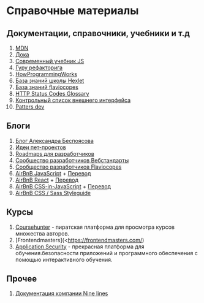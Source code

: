 # Cправочные материалы

## Документации, справочники, учебники и т.д

1. [MDN](https://developer.mozilla.org/)
2. [Дока](https://doka.guide/)
3. [Современный учебник JS](https://learn.javascript.ru/)
4. [Гуру рефакторига](https://refactoring.guru/)
5. [HowProgrammingWorks](https://github.com/HowProgrammingWorks)
6. [База знаний школы Hexlet](https://github.com/Hexlet)
7. [База знаний flaviocopes](https://flaviocopes.com/)
8. [HTTP Status Codes Glossary](https://www.webfx.com/web-development/glossary/http-status-codes/)
9. [Контрольный список внешнего интерфейса](https://frontendchecklist.io/)
10. [Patters dev](https://www.patterns.dev/)

## Блоги

1. [Блог Александра Беспоясова](https://bespoyasov.me/>)
2. [Идеи пет-проектов](https://github.com/florinpop17/app-ideas>)
3. [Roadmaps для разработчиков](https://roadmap.sh/>)
4. [Сообщество разработчиков Вебстандарты](https://web-standards.ru/>)
5. [Сообщество разработчиков Flaviocopes](https://flaviocopes.com/>)
6. [AirBnB JavaScript](https://github.com/airbnb/javascript) + [Перевод](https://leonidlebedev.github.io/javascript-airbnb/)
7. [AirBnB React](https://github.com/airbnb/javascript/tree/master/react) + [Перевод](https://leonidlebedev.github.io/javascript-airbnb/react/)
8. [AirBnB CSS-in-JavaScript](https://github.com/airbnb/javascript/tree/master/css-in-javascript) + [Перевод](https://leonidlebedev.github.io/javascript-airbnb/css-in-javascript/)
9. [AirBnB CSS / Sass Styleguide](https://github.com/airbnb/css)

## Курсы

1. [Coursehunter](https://coursehunter.net/) - пиратская платформа для просмотра курсов множества авторов.
2. [Frontendmasters](<https://frontendmasters.com/)
3. [Application Security](https://application.security/) - прекрасная платформа для обучения.безопасности приложений и программного обеспечения с помощью интерактивного обучения.

## Прочее

1. [Документация компании Nine lines](https://github.com/ninelines-team/ninelines-docs)
